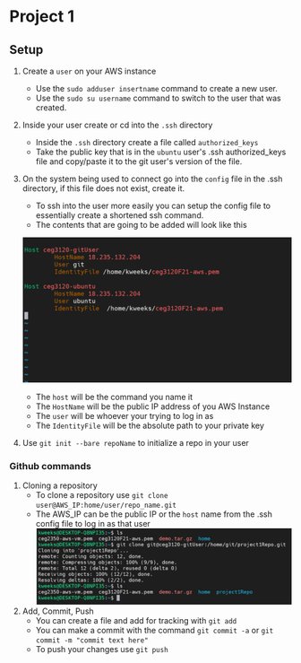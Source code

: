 # Project 1
## Setup
1. Create a `user` on your AWS instance
    - Use the `sudo adduser insertname` command to create a new user. 
    - Use the `sudo su username` command to switch to the user that was created.  
2. Inside your user create or cd into the `.ssh` directory
    - Inside the `.ssh` directory create a file called `authorized_keys`
    - Take the public key that is in the `ubuntu` user's .ssh authorized_keys file and copy/paste it to the git user's version of the file.  
3. On the system being used to connect go into the `config` file in the .ssh directory, if this file does not exist, create it.  
    - To ssh into the user more easily you can setup the config file to essentially create a shortened ssh command.  
    - The contents that are going to be added will look like this  
    
    ![ssh config example](sshConfigExample.png)  
    - The `host` will be the command you name it  
    - The `HostName` will be the public IP address of you AWS Instance  
    - The `user` will be whoever your trying to log in as  
    - The `IdentityFile` will be the absolute path to your private key
4. Use `git init --bare repoName` to initialize a repo in your user  

### Github commands  
1. Cloning a repository  
    - To clone a repository use `git clone user@AWS_IP:home/user/repo_name.git`  
    - The AWS_IP can be the public IP or the `host` name from the .ssh config file to log in as that user 
    ![clonedRepo](clonedRepo.png)  
2. Add, Commit, Push  
    - You can create a file and add for tracking with `git add`
    - You can make a commit with the command `git commit -a` or `git commit -m "commit text here"`
    - To push your changes use `git push`
    
